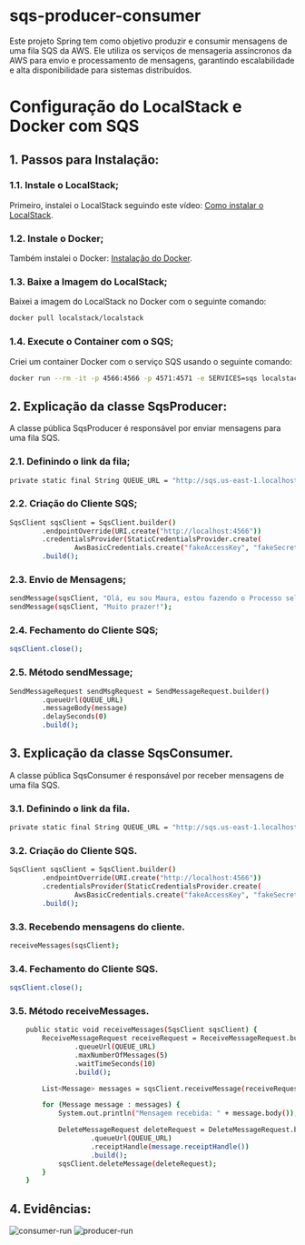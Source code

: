 # sqs-producer-consumer
Este projeto Spring tem como objetivo produzir e consumir mensagens de uma fila SQS da AWS. Ele utiliza os serviços de mensageria assíncronos da AWS para envio e processamento de mensagens, garantindo escalabilidade e alta disponibilidade para sistemas distribuídos.

# Configuração do LocalStack e Docker com SQS

## 1. Passos para Instalação:

### 1.1. Instale o LocalStack;
Primeiro, instalei o LocalStack seguindo este vídeo: [Como instalar o LocalStack](https://www.youtube.com/watch?v=yOdp0wz5NeI).

### 1.2. Instale o Docker;
Também instalei o Docker: [Instalação do Docker](https://www.docker.com/).

### 1.3. Baixe a Imagem do LocalStack;
Baixei a imagem do LocalStack no Docker com o seguinte comando:

```bash
docker pull localstack/localstack
```

### 1.4. Execute o Container com o SQS;
Criei um container Docker com o serviço SQS usando o seguinte comando:
```bash
docker run --rm -it -p 4566:4566 -p 4571:4571 -e SERVICES=sqs localstack/localstack
```

## 2. Explicação da classe SqsProducer:
A classe pública SqsProducer é responsável por enviar mensagens para uma fila SQS.

### 2.1. Definindo o link da fila;
```bash
private static final String QUEUE_URL = "http://sqs.us-east-1.localhost.localstack.cloud:4566/000000000000/teste-fila";
```

### 2.2. Criação do Cliente SQS;
```bash
SqsClient sqsClient = SqsClient.builder()
        .endpointOverride(URI.create("http://localhost:4566"))
        .credentialsProvider(StaticCredentialsProvider.create(
                AwsBasicCredentials.create("fakeAccessKey", "fakeSecretKey")))
        .build();
```

### 2.3. Envio de Mensagens;
```bash
sendMessage(sqsClient, "Olá, eu sou Maura, estou fazendo o Processo seletivo da Solutis.");
sendMessage(sqsClient, "Muito prazer!");
```

### 2.4. Fechamento do Cliente SQS;

```bash
sqsClient.close();
```

### 2.5. Método sendMessage;

```bash
SendMessageRequest sendMsgRequest = SendMessageRequest.builder()
        .queueUrl(QUEUE_URL)
        .messageBody(message)
        .delaySeconds(0)
        .build();
```

## 3. Explicação da classe SqsConsumer.
A classe pública SqsConsumer é responsável por receber mensagens de uma fila SQS.

### 3.1. Definindo o link da fila.
```bash
private static final String QUEUE_URL = "http://sqs.us-east-1.localhost.localstack.cloud:4566/000000000000/teste-fila";
```

### 3.2. Criação do Cliente SQS.
```bash
SqsClient sqsClient = SqsClient.builder()
        .endpointOverride(URI.create("http://localhost:4566"))
        .credentialsProvider(StaticCredentialsProvider.create(
                AwsBasicCredentials.create("fakeAccessKey", "fakeSecretKey")))
        .build();
```

### 3.3. Recebendo mensagens do cliente.
```bash
receiveMessages(sqsClient);
```

### 3.4. Fechamento do Cliente SQS.

```bash
sqsClient.close();
```

### 3.5. Método receiveMessages.

```bash
    public static void receiveMessages(SqsClient sqsClient) {
        ReceiveMessageRequest receiveRequest = ReceiveMessageRequest.builder()
                .queueUrl(QUEUE_URL)
                .maxNumberOfMessages(5)
                .waitTimeSeconds(10)
                .build();

        List<Message> messages = sqsClient.receiveMessage(receiveRequest).messages();

        for (Message message : messages) {
            System.out.println("Mensagem recebida: " + message.body());

            DeleteMessageRequest deleteRequest = DeleteMessageRequest.builder()
                    .queueUrl(QUEUE_URL)
                    .receiptHandle(message.receiptHandle())
                    .build();
            sqsClient.deleteMessage(deleteRequest);
        }
    }
```

## 4. Evidências:

![consumer-run](https://github.com/user-attachments/assets/ac928828-a6f5-4e45-a321-d046427087e1)
![producer-run](https://github.com/user-attachments/assets/d665bae4-04a5-42de-8571-0b3e84cd81ad)






